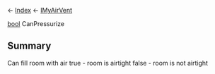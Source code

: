 ← [Index](Api-Index) ← [IMyAirVent](SpaceEngineers.Game.ModAPI.Ingame.IMyAirVent)

[bool](System.Boolean) CanPressurize

## Summary

Can fill room with air true - room is airtight false - room is not airtight

